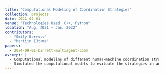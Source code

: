 ```yaml
---
title: "Computational Modeling of Coordination Strategies"
collection: projects
date: 2021-08-01
venue: "Technologies Used: C++, Python"
location: "Aug. 2021 – Jan. 2022"
contributors:
  - "Emily Barrett"
  - "Martijn IJtsma"
papers:
  - 2024-09-01-barrett-multiagent-comm
excerpt: |
  - Computational modeling of different human-machine coordination strategies spread over a spectrum between fully explicit and implicit coordination.
  - Simulated the computational models to evaluate the strategies in an envisioned unmanned aircraft systems contingency scenario.
---
```

